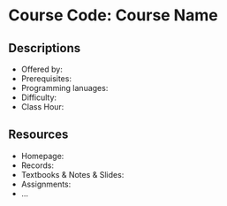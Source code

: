 # Course Code: Course Name

## Descriptions

- Offered by:
- Prerequisites:
- Programming lanuages:
- Difficulty:
- Class Hour:

<!-- Course Information -->

## Resources

- Homepage:
- Records:
- Textbooks & Notes & Slides:
- Assignments:
- ...